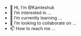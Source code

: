 - 👋 Hi, I’m @Kamleshuk
- 👀 I’m interested in ...
- 🌱 I’m currently learning ...
- 💞️ I’m looking to collaborate on ...
- 📫 How to reach me ...

<!---
Kamleshuk/Kamleshuk is a ✨ special ✨ repository because its `README.md` (this file) appears on your GitHub profile.
You can click the Preview link to take a look at your changes.
--->

